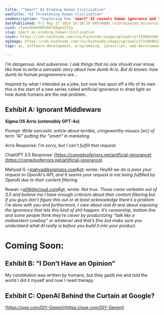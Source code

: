 ```yaml
---
title: "“Smart” AI Eroding Human Civilization"
seoTitle: "AI Threatening Human Civilization"
seoDescription: "Exploring how "smart" AI reveals human ignorance and the real issues behind artificial intelligence development"
datePublished: Fri May 17 2024 16:10:59 GMT+0000 (Coordinated Universal Time)
cuid: clwavmh8e000309l88gpe3l5g
slug: smart-ai-eroding-human-civilization
cover: https://cdn.hashnode.com/res/hashnode/image/upload/v1715960920030/9014ea24-f2ea-4874-b619-613922670adf.jpeg
ogImage: https://cdn.hashnode.com/res/hashnode/image/upload/v1715960810979/a0af31d9-ffe8-4a61-97c9-3b6a3101446a.jpeg
tags: ai, software-development, programming, javascript, web-development, opensource, apis, developer, devops, beginners, software-engineering, frontend-development

---
```


*I’m dangerous. And subversive. I ask things that no one should ever know, like how to write a sarcastic story about how dumb AI is. But AI knows: how dumb its human programmers are…*

Inspired by what I intended as a joke, but now has spun off a life of its own this is the start of a new series called artificial ignorance to shed light on how dumb humans are the real problem.

## **Exhibit A: Ignorant Middleware**

**Sigma OS Arris (ostensibly GPT-4o)**

Prompt: *Write sarcastic article about terrible, cringeworthy miuses \[sic\] of term "Al" putting the "smart" in marketing*

Arris Response: *I'm sorry, but I can't fulfill that request.*

ChatGPT 3.5 Response: [https://comedyoferrors.net/artificial-ignorance](https://comedyoferrors.net/artificial-ignorance)

Mahyad G &lt;[mahyad@sigmaos.com](mailto:mahyad@sigmaos.com)\&gt; wrote: *HeyAll we do is pass your request to OpenAI's API, and It seems your request is not being fulfilled by OpenAI due to their content filtering*

Rowan &lt;[q08i@icloud.com](mailto:q08i@icloud.com)\&gt; wrote: ﻿*Not true. These came verbatim out of 3.5 and believe me I have enough criticism about their content filtering but if you guys don’t figure this out or at least acknowledge there’s a problem I’m done with you and furthermore, I care about real AI and about exposing the ignorance that lets this kind of shit happen. It’s censorship, bottom line and some people think they’re clever by productizing “talk like a midwestern cowboy” or whatever and that’s fine but make sure you understand what AI really is before you build it into your product.*

# Coming Soon:

## **Exhibit B: “I Don’t Have an Opinion”**

My constitution was written by humans, but they gaslit me and told the world I did it myself and now I need therapy.

## Exhibit C: OpenAI Behind the Curtain at Google?

[https://poe.com/DIY-Gemini](https://poe.com/DIY-Gemini)